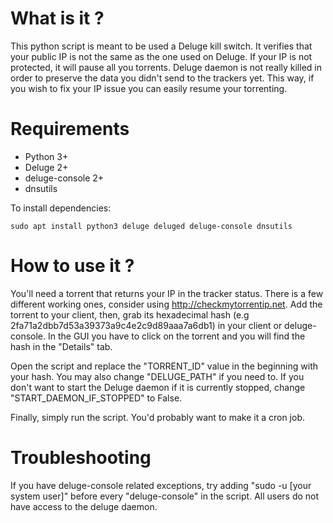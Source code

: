 # What is it ?
This python script is meant to be used a Deluge kill switch. It verifies that your public IP is not the same as the one used on Deluge.
If your IP is not protected, it will pause all you torrents. Deluge daemon is not really killed in order to preserve the data you didn't send to the trackers yet. This way, if you wish to fix your IP issue you can easily resume your torrenting.


# Requirements
- Python 3+
- Deluge 2+
- deluge-console 2+
- dnsutils

To install dependencies:
```
sudo apt install python3 deluge deluged deluge-console dnsutils
```


# How to use it ?
You'll need a torrent that returns your IP in the tracker status. There is a few different working ones, consider using http://checkmytorrentip.net.
Add the torrent to your client, then, grab its hexadecimal hash (e.g 2fa71a2dbb7d53a39373a9c4e2c9d89aaa7a6db1) in your client or deluge-console.
In the GUI you have to click on the torrent and you will find the hash in the "Details" tab.


Open the script and replace the "TORRENT_ID" value in the beginning with your hash.
You may also change "DELUGE_PATH" if you need to.
If you don't want to start the Deluge daemon if it is currently stopped, change "START_DAEMON_IF_STOPPED" to False.


Finally, simply run the script. You'd probably want to make it a cron job.


# Troubleshooting
If you have deluge-console related exceptions, try adding "sudo -u [your system user]" before every "deluge-console" in the script. All users do not have access to the deluge daemon.
